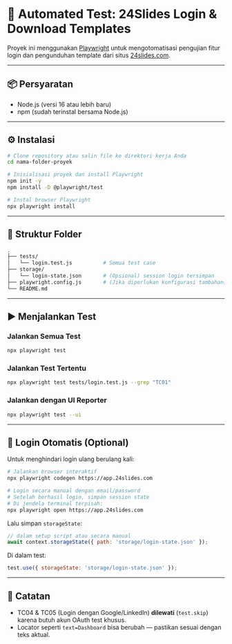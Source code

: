 # 📘 Automated Test: 24Slides Login & Download Templates

Proyek ini menggunakan [Playwright](https://playwright.dev/) untuk mengotomatisasi pengujian fitur login dan pengunduhan template dari situs [24slides.com](https://24slides.com).

---

## 📦 Persyaratan

* Node.js (versi 16 atau lebih baru)
* npm (sudah terinstal bersama Node.js)

---

## ⚙️ Instalasi

```bash
# Clone repository atau salin file ke direktori kerja Anda
cd nama-folder-proyek

# Inisialisasi proyek dan install Playwright
npm init -y
npm install -D @playwright/test

# Instal browser Playwright
npx playwright install
```

---

## 📁 Struktur Folder

```bash
.
├── tests/
│   └── login.test.js          # Semua test case
├── storage/
│   └── login-state.json       # (Opsional) session login tersimpan
├── playwright.config.js       # (Jika diperlukan konfigurasi tambahan)
└── README.md
```

---

## ▶️ Menjalankan Test

### Jalankan Semua Test

```bash
npx playwright test
```

### Jalankan Test Tertentu

```bash
npx playwright test tests/login.test.js --grep "TC01"
```

### Jalankan dengan UI Reporter

```bash
npx playwright test --ui
```

---

## 🔐 Login Otomatis (Optional)

Untuk menghindari login ulang berulang kali:

```bash
# Jalankan browser interaktif
npx playwright codegen https://app.24slides.com

# Login secara manual dengan email/password
# Setelah berhasil login, simpan session state
# Di jendela terminal terpisah:
npx playwright open https://app.24slides.com
```

Lalu simpan `storageState`:

```javascript
// dalam setup script atau secara manual
await context.storageState({ path: 'storage/login-state.json' });
```

Di dalam test:

```javascript
test.use({ storageState: 'storage/login-state.json' });
```

---

## 📌 Catatan

* TC04 & TC05 (Login dengan Google/LinkedIn) **dilewati** (`test.skip`) karena butuh akun OAuth test khusus.
* Locator seperti `text=Dashboard` bisa berubah — pastikan sesuai dengan teks aktual.



